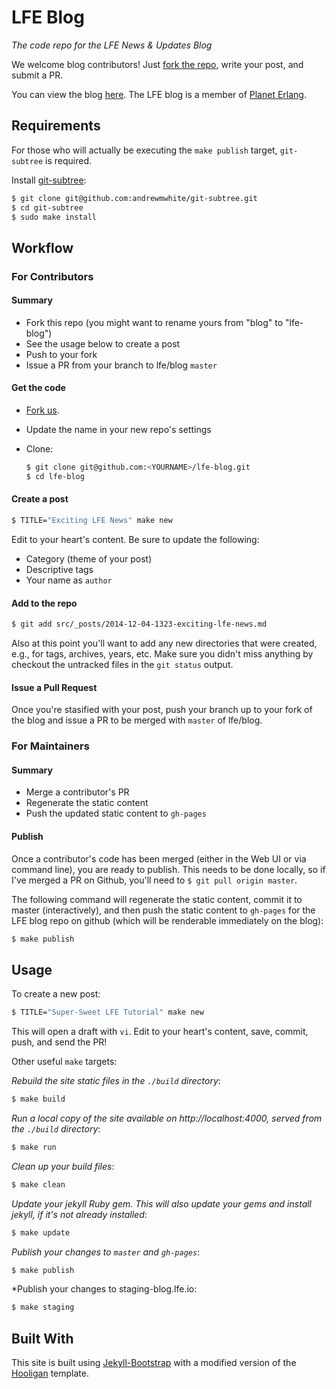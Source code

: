# LFE Blog

*The code repo for the LFE News & Updates Blog*

We welcome blog contributors! Just
[fork the repo](https://github.com/lfe/blog/fork), write your post, and submit
a PR.

You can view the blog [here](http://blog.lfe.io/). The LFE blog is a member of
[Planet Erlang](http://planeterlang.com/).


## Requirements

For those who will actually be executing the ``make publish`` target, ``git-subtree`` is required.

Install [git-subtree](https://github.com/andrewmwhite/git-subtree):

```bash
$ git clone git@github.com:andrewmwhite/git-subtree.git
$ cd git-subtree
$ sudo make install
```


## Workflow

### For Contributors

#### Summary

* Fork this repo (you might want to rename yours from "blog" to "lfe-blog")
* See the usage below to create a post
* Push to your fork
* Issue a PR from your branch to lfe/blog ``master``


#### Get the code

 * [Fork us](https://github.com/lfe/blog/fork).
 * Update the name in your new repo's settings
 * Clone:

    ```bash
    $ git clone git@github.com:<YOURNAME>/lfe-blog.git
    $ cd lfe-blog
    ```

#### Create a post

```bash
$ TITLE="Exciting LFE News" make new
```

Edit to your heart's content. Be sure to update the following:
 * Category (theme of your post)
 * Descriptive tags
 * Your name as ``author``


#### Add to the repo

```bash
$ git add src/_posts/2014-12-04-1323-exciting-lfe-news.md
```

Also at this point you'll want to add any new directories that were created,
e.g., for tags, archives, years, etc. Make sure you didn't miss anything by
checkout the untracked files in the ``git status`` output.


#### Issue a Pull Request

Once you're stasified with your post, push your branch up to your fork of
the blog and issue a PR to be merged with ``master`` of lfe/blog.


### For Maintainers

#### Summary

* Merge a contributor's PR
* Regenerate the static content
* Push the updated static content to ``gh-pages``


#### Publish

Once a contributor's code has been merged (either in the Web UI or via
command line), you are ready to publish. This needs to be done locally,
so if I've merged a PR on Github, you'll need to ``$ git pull origin master``.

The following command will regenerate the static content, commit it to
master (interactively), and then push the static content to ``gh-pages``
for the LFE blog repo on github (which will be renderable immediately on
the blog):

```bash
$ make publish
```


## Usage

To create a new post:
```bash
$ TITLE="Super-Sweet LFE Tutorial" make new
```
This will open a draft with ``vi``. Edit to your heart's content, save, commit,
push, and send the PR!

Other useful ``make`` targets:

*Rebuild the site static files in the ``./build`` directory*:

```bash
$ make build
```

*Run a local copy of the site available on http://localhost:4000, served from
the ``./build`` directory*:

```bash
$ make run
```

*Clean up your build files*:

```bash
$ make clean
```

*Update your jekyll Ruby gem. This will also update your gems and install
jekyll, if it's not already installed*:

```bash
$ make update
```

*Publish your changes to ``master`` and ``gh-pages``*:

```bash
$ make publish
```

*Publish your changes to staging-blog.lfe.io:

```bash
$ make staging
```


## Built With

This site is built using [Jekyll-Bootstrap](http://jekyllbootstrap.com/) with
a modified version of the
[Hooligan](http://themes.jekyllbootstrap.com/preview/hooligan/) template.
